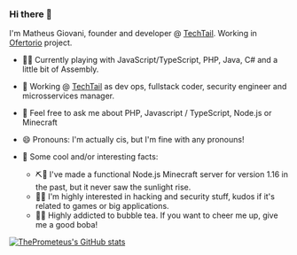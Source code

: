 ### Hi there 👋

I'm Matheus Giovani, founder and developer @ [TechTail](https://github.com/techtail).
Working in [Ofertorio](https://github.com/ofertorio) project.

- 👨‍💻 Currently playing with JavaScript/TypeScript, PHP, Java, C# and a little bit of Assembly. 
- 🔭 Working @ [TechTail](https://github.com/techtail) as dev ops, fullstack coder, security engineer and microsservices manager.
- 💬 Feel free to ask me about PHP, Javascript / TypeScript, Node.js or Minecraft
- 😄 Pronouns: I'm actually cis, but I'm fine with any pronouns!

- 🤔 Some cool and/or interesting facts:
  - ⛏💎 I've made a functional Node.js Minecraft server for version 1.16 in the past, but it never saw the sunlight rise.
  - 🐱‍💻 I'm highly interested in hacking and security stuff, kudos if it's related to games or big applications.
  - 🧋🥤 Highly addicted to bubble tea. If you want to cheer me up, give me a good boba!

[![ThePrometeus's GitHub stats](https://github-readme-stats.vercel.app/api?username=theprometeus)](https://github.com/anuraghazra/github-readme-stats)
